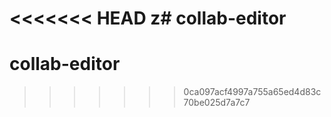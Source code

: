 <<<<<<< HEAD
z# collab-editor
=======
# collab-editor
>>>>>>> 0ca097acf4997a755a65ed4d83c70be025d7a7c7
